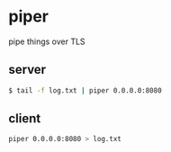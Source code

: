 # piper
pipe things over TLS


## server
```bash
$ tail -f log.txt | piper 0.0.0.0:8080
```

## client
```bash
piper 0.0.0.0:8080 > log.txt
```
